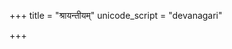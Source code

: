 +++
title = "श्रायन्तीयम्"
unicode_script = "devanagari"

+++
<div class="js_include" url="/vedAH/sAma/paravastu-saama/devaH/indraH/shrAyantIyam/"  newLevelForH1="1" includeTitle="true"> </div>